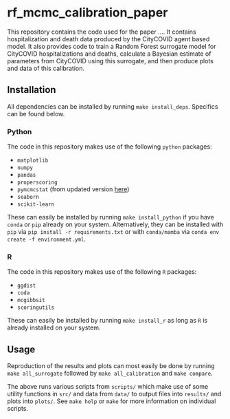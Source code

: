# rf_mcmc_calibration_paper

This repository contains the code used for the paper ....
It contains hospitalization and death data produced by the CityCOVID agent based model.
It also provides code to train a Random Forest surrogate model for CityCOVID hospitalizations and deaths, calculate a Bayesian estimate of parameters from CityCOVID using this surrogate, and then produce plots and data of this calibration.

## Installation
All dependencies can be installed by running `make install_deps`.
Specifics can be found below.

### Python
The code in this repository makes use of the following `python` packages:
- `matplotlib`
- `numpy`
- `pandas`
- `properscoring`
- `pymcmcstat` (from updated version [here](https://github.com/cnrrobertson/pymcmcstat))
- `seaborn`
- `scikit-learn`

These can easily be installed by running `make install_python` if you have `conda` or `pip` already on your system.
Alternatively, they can be installed with `pip` via `pip install -r requirements.txt` or with `conda/mamba` via `conda env create -f environment.yml`.

### R
The code in this repository makes use of the following `R` packages:
- `ggdist`
- `coda`
- `mcgibbsit`
- `scoringutils`

These can easily be installed by running `make install_r` as long as `R` is already installed on your system.

## Usage
Reproduction of the results and plots can most easily be done by running `make all_surrogate` followed by `make all_calibration` and `make compare`.

The above runs various scripts from `scripts/` which make use of some utility functions in `src/` and data from `data/` to output files into `results/` and plots into `plots/`.
See `make help` or `make` for more information on individual scripts.
